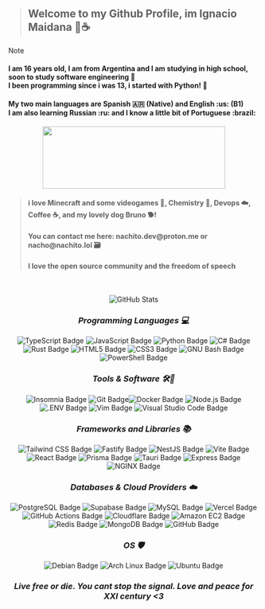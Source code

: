 
>## Welcome to my Github Profile, im Ignacio Maidana 🌴☕

>[!NOTE]
><h4>I am 16 years old, I am from Argentina and I am studying in high school, soon to study software engineering 🏫 <br> I been programming since i was 13, i started with Python! 🧒 </h4>
><h4> My two main languages are Spanish 🇦🇷 (Native) and English :us: (B1) <br> I am also learning Russian :ru: and I know a little bit of Portuguese :brazil: </h4>


<p align="center">
<img height=125 width=367 src="https://github.com/nachitodev/nachitodev/assets/67612701/76f7e14d-5dca-4123-99fa-e0f8a3396fae"/>
</p>

><h4>i love Minecraft and some videogames 🍏, Chemistry 🧪, Devops ☁️, Coffee ☕, and my lovely dog Bruno 🐕! </h4>
><h4 href="mailto:nachito.dev@proton.me">You can contact me here: nachito.dev@proton.me or nacho@nachito.lol 🗃️</h4>
><h4>I love the open source community and the freedom of speech </h4>
<div align="center">

<br>

![GitHub Stats](https://gh-readme-profile.vercel.app/api?username=nachitodev&theme=dark)


### _**Programming Languages 💻**_

<img src="https://img.shields.io/badge/TypeScript-3178C6?logo=typescript&logoColor=fff&style=flat" alt="TypeScript Badge"> <img src="https://img.shields.io/badge/JavaScript-F7DF1E?logo=javascript&logoColor=000&style=flat" alt="JavaScript Badge">
<img src="https://img.shields.io/badge/Python-3776AB?logo=python&logoColor=fff&style=flat" alt="Python Badge">
<img src="https://img.shields.io/badge/C%23-512BD4?logo=csharp&logoColor=fff&style=flat" alt="C# Badge">
<img src="https://img.shields.io/badge/Rust-000?logo=rust&logoColor=fff&style=flat" alt="Rust Badge"> <img src="https://img.shields.io/badge/HTML5-E34F26?logo=html5&logoColor=fff&style=flat" alt="HTML5 Badge"> <img src="https://img.shields.io/badge/CSS3-1572B6?logo=css3&logoColor=fff&style=flat" alt="CSS3 Badge"> <img src="https://img.shields.io/badge/GNU%20Bash-4EAA25?logo=gnubash&logoColor=fff&style=flat" alt="GNU Bash Badge"> <img src="https://img.shields.io/badge/PowerShell-5391FE?logo=powershell&logoColor=fff&style=flat" alt="PowerShell Badge">

### _**Tools & Software 🛠️🔮**_

<img src="https://img.shields.io/badge/Insomnia-4000BF?logo=insomnia&logoColor=fff&style=flat" alt="Insomnia Badge"> <img src="https://img.shields.io/badge/Git-F05032?logo=git&logoColor=fff&style=flat" alt="Git Badge"><img src="https://img.shields.io/badge/Docker-2496ED?logo=docker&logoColor=fff&style=flat" alt="Docker Badge">
<img src="https://img.shields.io/badge/Node.js-393?logo=nodedotjs&logoColor=fff&style=flat" alt="Node.js Badge"> <img src="https://img.shields.io/badge/.ENV-ECD53F?logo=dotenv&logoColor=000&style=flat" alt=".ENV Badge">
<img src="https://img.shields.io/badge/Vim-019733?logo=vim&logoColor=fff&style=flat" alt="Vim Badge"> <img src="https://img.shields.io/badge/Visual%20Studio%20Code-007ACC?logo=visualstudiocode&logoColor=fff&style=flat" alt="Visual Studio Code Badge">

### _**Frameworks and Libraries 📚**_
<img src="https://img.shields.io/badge/Tailwind%20CSS-06B6D4?logo=tailwindcss&logoColor=fff&style=flat" alt="Tailwind CSS Badge"> <img src="https://img.shields.io/badge/Fastify-000?logo=fastify&logoColor=fff&style=flat" alt="Fastify Badge">
<img src="https://img.shields.io/badge/NestJS-E0234E?logo=nestjs&logoColor=fff&style=flat" alt="NestJS Badge">
<img src="https://img.shields.io/badge/Vite-646CFF?logo=vite&logoColor=fff&style=flat" alt="Vite Badge">
<img src="https://img.shields.io/badge/React-61DAFB?logo=react&logoColor=000&style=flat" alt="React Badge">
<img src="https://img.shields.io/badge/Prisma-2D3748?logo=prisma&logoColor=fff&style=flat" alt="Prisma Badge">
<img src="https://img.shields.io/badge/Tauri-24C8D8?logo=tauri&logoColor=fff&style=flat" alt="Tauri Badge">
<img src="https://img.shields.io/badge/Express-000?logo=express&logoColor=fff&style=flat" alt="Express Badge">
<img src="https://img.shields.io/badge/NGINX-009639?logo=nginx&logoColor=fff&style=flat" alt="NGINX Badge">

### _**Databases & Cloud Providers ☁️**_


<img src="https://img.shields.io/badge/PostgreSQL-4169E1?logo=postgresql&logoColor=fff&style=flat" alt="PostgreSQL Badge"> <img src="https://img.shields.io/badge/Supabase-3FCF8E?logo=supabase&logoColor=fff&style=flat" alt="Supabase Badge">
<img src="https://img.shields.io/badge/MySQL-4479A1?logo=mysql&logoColor=fff&style=flat" alt="MySQL Badge">
<img src="https://img.shields.io/badge/Vercel-000?logo=vercel&logoColor=fff&style=flat" alt="Vercel Badge">
<img src="https://img.shields.io/badge/GitHub%20Actions-2088FF?logo=githubactions&logoColor=fff&style=flat" alt="GitHub Actions Badge"> <img src="https://img.shields.io/badge/Cloudflare-F38020?logo=cloudflare&logoColor=fff&style=flat" alt="Cloudflare Badge"> <img src="https://img.shields.io/badge/Amazon%20EC2-F90?logo=amazonec2&logoColor=fff&style=flat" alt="Amazon EC2 Badge"><img src="https://img.shields.io/badge/Redis-DC382D?logo=redis&logoColor=fff&style=flat" alt="Redis Badge"> <img src="https://img.shields.io/badge/MongoDB-47A248?logo=mongodb&logoColor=fff&style=flat" alt="MongoDB Badge"> <img src="https://img.shields.io/badge/GitHub-181717?logo=github&logoColor=fff&style=flat" alt="GitHub Badge">
 

### _**OS 🛡️**_
<img src="https://img.shields.io/badge/Debian-A81D33?logo=debian&logoColor=fff&style=flat" alt="Debian Badge"> <img src="https://img.shields.io/badge/Arch%20Linux-1793D1?logo=archlinux&logoColor=fff&style=flat" alt="Arch Linux Badge"> <img src="https://img.shields.io/badge/Ubuntu-E95420?logo=ubuntu&logoColor=fff&style=flat" alt="Ubuntu Badge">


### _Live free or die. You cant stop the signal. Love and peace for XXI century <3_

</div>



